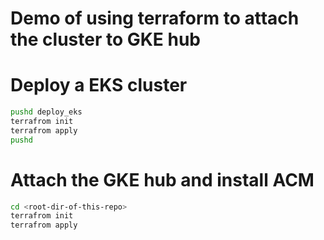 # Demo of using terraform to attach the cluster to GKE hub

# Deploy a EKS cluster

```bash
pushd deploy_eks
terrafrom init
terrafrom apply
pushd
```

# Attach the GKE hub and install ACM

```bash
cd <root-dir-of-this-repo>
terrafrom init
terrafrom apply
```
